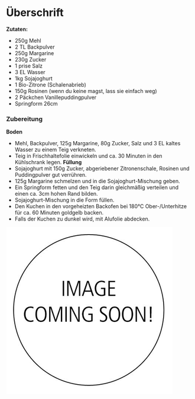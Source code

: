 # Überschrift

**Zutaten:**
- 250g Mehl
- 2 TL Backpulver
- 250g Margarine
- 230g Zucker
- 1 prise Salz
- 3 EL Wasser
- 1kg Sojajoghurt
- 1 Bio-Zitrone (Schalenabrieb)
- 150g Rosinen (wenn du keine magst, lass sie einfach weg)
- 2 Päckchen Vanillepuddingpulver
- Springform 26cm

### Zubereitung
**Boden**
- Mehl, Backpulver, 125g Margarine, 80g Zucker, Salz und 3 EL kaltes Wasser zu einem Teig verkneten.
- Teig in Frischhaltefolie einwickeln und ca. 30 Minuten in den Kühlschrank legen.
**Füllung**
- Sojajoghurt mit 150g Zucker, abgeriebener Zitronenschale, Rosinen und Puddingpulver gut verrühren.
- 125g Margarine schmelzen und in die Sojajoghurt-Mischung geben.
- Ein Springform fetten und den Teig darin gleichmäßig verteilen und einen ca. 3cm hohen Rand bilden.
- Sojajoghurt-Mischung in die Form füllen.
- Den Kuchen in den vorgeheizten Backofen bei 180°C Ober-/Unterhitze für ca. 60 Minuten goldgelb backen.
- Falls der Kuchen zu dunkel wird, mit Alufolie abdecken.

![NoImage](../assets/images/no-image.png)
